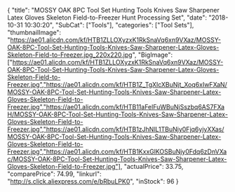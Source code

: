 {
	"title": "MOSSY OAK 8PC Tool Set Hunting Tools Knives Saw Sharpener Latex Gloves Skeleton Field-to-Freezer Hunt Processing Set",
	"date": "2018-10-31 10:30:20",
	"SubCat": ["Tools"],
	"categories": ["Tool Sets"],
	"thumbnailImage": "https://ae01.alicdn.com/kf/HTB1ZLLOXyzxK1RkSnaVq6xn9VXaz/MOSSY-OAK-8PC-Tool-Set-Hunting-Tools-Knives-Saw-Sharpener-Latex-Gloves-Skeleton-Field-to-Freezer.jpg_220x220.jpg",
	"BigImage": ["https://ae01.alicdn.com/kf/HTB1ZLLOXyzxK1RkSnaVq6xn9VXaz/MOSSY-OAK-8PC-Tool-Set-Hunting-Tools-Knives-Saw-Sharpener-Latex-Gloves-Skeleton-Field-to-Freezer.jpg","https://ae01.alicdn.com/kf/HTB1Z_TgXlcXBuNjt_Xoq6xIwFXaN/MOSSY-OAK-8PC-Tool-Set-Hunting-Tools-Knives-Saw-Sharpener-Latex-Gloves-Skeleton-Field-to-Freezer.jpg","https://ae01.alicdn.com/kf/HTB11aFelFuWBuNjSszbq6AS7FXaH/MOSSY-OAK-8PC-Tool-Set-Hunting-Tools-Knives-Saw-Sharpener-Latex-Gloves-Skeleton-Field-to-Freezer.jpg","https://ae01.alicdn.com/kf/HTB1zJhNlL1TBuNjy0Fjq6yjyXXas/MOSSY-OAK-8PC-Tool-Set-Hunting-Tools-Knives-Saw-Sharpener-Latex-Gloves-Skeleton-Field-to-Freezer.jpg","https://ae01.alicdn.com/kf/HTB1KxxGlKOSBuNjy0Fdq6zDnVXac/MOSSY-OAK-8PC-Tool-Set-Hunting-Tools-Knives-Saw-Sharpener-Latex-Gloves-Skeleton-Field-to-Freezer.jpg"],
	"actualPrice": 33.75,
	"comparePrice": 74.99,
	"linkurl": "http://s.click.aliexpress.com/e/bRbuLPK0",
	"inStock": 96
}
